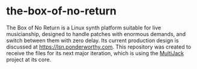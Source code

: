 # the-box-of-no-return
The Box of No Return is a Linux synth platform suitable for live musicianship, designed to handle patches with enormous demands, and switch between them with zero delay.  Its current production design is discussed at https://lsn.ponderworthy.com.  This repository was created to receive the files for its next major iteration, which is using the [MultiJack](https://github.com/jebofponderworthy/MultiJACK) project at its core.
